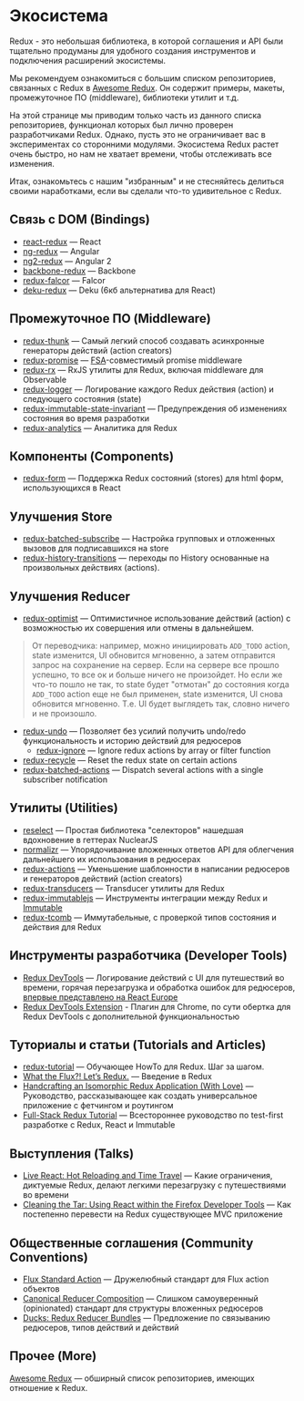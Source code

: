 # Экосистема

Redux - это небольшая библиотека, в которой соглашения и API были тщательно продуманы для удобного создания инструментов и подключения расширений экосистемы.

Мы рекомендуем ознакомиться с большим списком репозиториев, связанных с Redux в [Awesome Redux](https://github.com/xgrommx/awesome-redux).
Он содержит примеры, макеты, промежуточное ПО (middleware), библиотеки утилит и т.д. 

На этой странице мы приводим только часть из данного списка репозиториев, функционал которых был лично проверен разработчиками Redux. Однако, пусть это не ограничивает вас в экспериментах со сторонними модулями. Экосистема Redux растет очень быстро, но нам не хватает времени, чтобы отслеживать все изменения.

Итак, ознакомьтесь с нашим "избранным" и не стесняйтесь делиться своими наработками, если вы сделали что-то удивительное с Redux.

## Связь с DOM (Bindings)

* [react-redux](https://github.com/gaearon/react-redux) — React
* [ng-redux](https://github.com/wbuchwalter/ng-redux) — Angular
* [ng2-redux](https://github.com/wbuchwalter/ng2-redux) — Angular 2
* [backbone-redux](https://github.com/redbooth/backbone-redux) — Backbone
* [redux-falcor](https://github.com/ekosz/redux-falcor) — Falcor
* [deku-redux](https://github.com/troch/deku-redux) — Deku (6кб альтернатива для React)

## Промежуточное ПО (Middleware)

* [redux-thunk](http://github.com/gaearon/redux-thunk) — Самый легкий способ создавать асинхронные генераторы действий (action creators) 
* [redux-promise](https://github.com/acdlite/redux-promise) — [FSA](https://github.com/acdlite/flux-standard-action)-совместимый promise middleware
* [redux-rx](https://github.com/acdlite/redux-rx) — RxJS утилиты для Redux, включая  middleware для Observable
* [redux-logger](https://github.com/fcomb/redux-logger) — Логирование каждого Redux действия (action) и следующего состояния (state)
* [redux-immutable-state-invariant](https://github.com/leoasis/redux-immutable-state-invariant) — Предупреждения об изменениях состояния во время разработки
* [redux-analytics](https://github.com/markdalgleish/redux-analytics) — Аналитика для Redux

## Компоненты (Components)

* [redux-form](https://github.com/erikras/redux-form) — Поддержка Redux состояний (stores) для html форм, использующихся в React

## Улучшения Store

* [redux-batched-subscribe](https://github.com/tappleby/redux-batched-subscribe) — Настройка групповых и отложенных вызовов для подписавшихся на store
* [redux-history-transitions](https://github.com/johanneslumpe/redux-history-transitions) — переходы по History основанные на произвольных действиях (actions).

## Улучшения Reducer

* [redux-optimist](https://github.com/ForbesLindesay/redux-optimist) — Оптимистичное использование действий (action) с возможностью их совершения или отмены в дальнейшем. 
> От переводчика: например, можно инициировать `ADD_TODO` action, state изменится, UI обновится мгновенно, а затем отправится запрос на сохранение на сервер. Если на сервере все прошло успешно, то все ок и больше ничего не произойдет. Но если же что-то пошло не так, то state будет "отмотан" до состояния когда `ADD_TODO` action еще не был применен, state изменится, UI снова обновится мгновенно. Т.е. UI будет выглядеть так, словно ничего и не произошло.
* [redux-undo](https://github.com/omnidan/redux-undo) — Позволяет без усилий получить undo/redo функциональность и историю действий для редюсеров
    * [redux-ignore](https://github.com/omnidan/redux-ignore) — Ignore redux actions by array or filter function
* [redux-recycle](https://github.com/omnidan/redux-recycle) — Reset the redux state on certain actions
* [redux-batched-actions](https://github.com/tshelburne/redux-batched-actions) — Dispatch several actions with a single subscriber notification

## Утилиты (Utilities)

* [reselect](https://github.com/faassen/reselect) — Простая библиотека "селекторов" нашедшая вдохновение в геттерах NuclearJS
* [normalizr](https://github.com/gaearon/normalizr) — Упорядочивание вложенных ответов API для облегчения дальнейшего их использования в редюсерах
* [redux-actions](https://github.com/acdlite/redux-actions) — Уменьшение шаблонности в написании редюсеров и генераторов действий (action creators)
* [redux-transducers](https://github.com/acdlite/redux-transducers) — Transducer утилиты для Redux
* [redux-immutablejs](https://github.com/indexiatech/redux-immutablejs) — Инструменты интеграции между Redux и [Immutable](https://github.com/facebook/immutable-js/)
* [redux-tcomb](https://github.com/gcanti/redux-tcomb) — Иммутабельные, с проверкой типов состояния и действия для Redux


## Инструменты разработчика (Developer Tools)

* [Redux DevTools](http://github.com/gaearon/redux-devtools) — Логирование действий с UI для путешествий во времени, горячая перезагрузка и обработка ошибок для редюсеров, [впервые представлено на React Europe](https://www.youtube.com/watch?v=xsSnOQynTHs)
* [Redux DevTools Extension](https://github.com/zalmoxisus/redux-devtools-extension) - Плагин для Chrome, по сути обертка для Redux DevTools с дополнительной функциональностью

## Туториалы и статьи (Tutorials and Articles)

* [redux-tutorial](https://github.com/happypoulp/redux-tutorial) — Обучающее HowTo для Redux. Шаг за шагом.
* [What the Flux?! Let’s Redux.](https://blog.andyet.com/2015/08/06/what-the-flux-lets-redux) — Введение в Redux
* [Handcrafting an Isomorphic Redux Application (With Love)](https://medium.com/@bananaoomarang/handcrafting-an-isomorphic-redux-application-with-love-40ada4468af4) — Руководство, рассказывающее как создать универсальное приложение с фетчингом и роутингом
* [Full-Stack Redux Tutorial](http://teropa.info/blog/2015/09/10/full-stack-redux-tutorial.html) — Всестороннее руководство по test-first разработке с Redux, React и Immutable

## Выступления (Talks)

* [Live React: Hot Reloading and Time Travel](http://youtube.com/watch?v=xsSnOQynTHs) — Какие ограничения, диктуемые Redux, делают легкими перезагрузку с путешествиями во времени
* [Cleaning the Tar: Using React within the Firefox Developer Tools](https://www.youtube.com/watch?v=qUlRpybs7_c) — Как постепенно перевести на Redux существующее MVC приложение

## Общественные соглашения (Community Conventions)

* [Flux Standard Action](https://github.com/acdlite/flux-standard-action) — Дружелюбный стандарт для Flux action объектов
* [Canonical Reducer Composition](https://github.com/gajus/canonical-reducer-composition) — Слишком самоуверенный (opinionated) стандарт для структуры вложенных редюсеров
* [Ducks: Redux Reducer Bundles](https://github.com/erikras/ducks-modular-redux) — Предложение по связыванию редюсеров, типов действий и действий

## Прочее (More)

[Awesome Redux](https://github.com/xgrommx/awesome-redux) — обширный список репозиториев, имеющих отношение к Redux.
